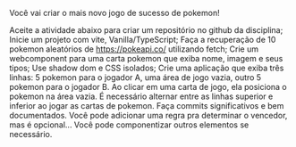 Você vai criar o mais novo jogo de sucesso de pokemon!

  Aceite a atividade abaixo para criar um repositório no github da disciplina;
  Inicie um projeto com vite, Vanilla/TypeScript;
  Faça a recuperação de 10 pokemon aleatórios de https://pokeapi.co/ utilizando fetch;
  Crie um webcomponent para uma carta pokemon que exiba nome, imagem e seus tipos;
  Use shadow dom e CSS isolados;
  Crie uma aplicação que exiba três linhas: 5 pokemon para o jogador A, uma área de jogo vazia, outro 5 pokemon para o jogador B.
  Ao clicar em uma carta de jogo, ela posiciona o pokemon na área vazia.
  É necessário alternar entre as linhas superior e inferior ao jogar as cartas de pokemon.
  Faça commits significativos e bem documentados.
  Você pode adicionar uma regra pra determinar o vencedor, mas é opcional...
  Você pode componentizar outros elementos se necessário.

